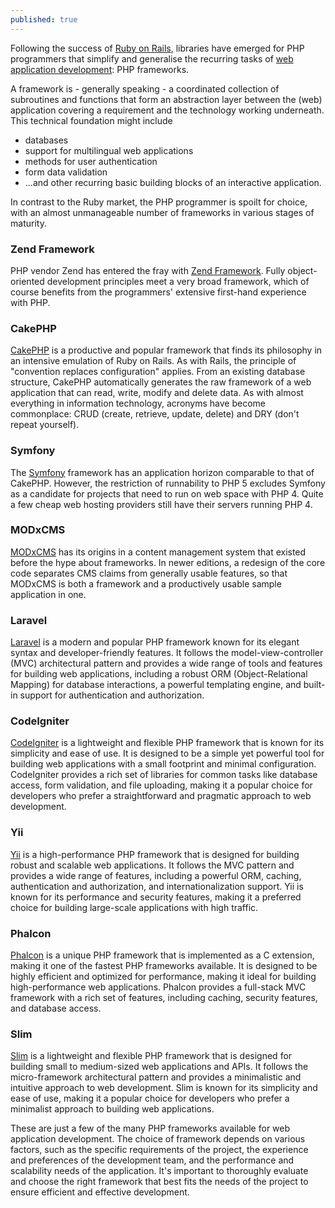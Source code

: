 ```yaml
---
published: true
---
```

Following the success of [Ruby on Rails](https://rubyonrails.org/), libraries have emerged for PHP programmers that simplify and generalise the recurring tasks of [web application development](https://wetzlmayr.at/programmierer/): PHP frameworks.

A framework is - generally speaking - a coordinated collection of subroutines and functions that form an abstraction layer between the (web) application covering a requirement and the technology working underneath. This technical foundation might include 
- databases
- support for multilingual web applications
- methods for user authentication
- form data validation
- ...and other recurring basic building blocks of an interactive application.

In contrast to the Ruby market, the PHP programmer is spoilt for choice, with an almost unmanageable number of frameworks in various stages of maturity.

### Zend Framework

PHP vendor Zend has entered the fray with [Zend Framework](https://framework.zend.com/). Fully object-oriented development principles meet a very broad framework, which of course benefits from the programmers' extensive first-hand experience with PHP.

### CakePHP

[CakePHP](https://cakephp.org/) is a productive and popular framework that finds its philosophy in an intensive emulation of Ruby on Rails. As with Rails, the principle of "convention replaces configuration" applies. From an existing database structure, CakePHP automatically generates the raw framework of a web application that can read, write, modify and delete data. As with almost everything in information technology, acronyms have become commonplace: CRUD (create, retrieve, update, delete) and DRY (don't repeat yourself).

### Symfony

The [Symfony](https://symfony.com/) framework has an application horizon comparable to that of CakePHP. However, the restriction of runnability to PHP 5 excludes Symfony as a candidate for projects that need to run on web space with PHP 4. Quite a few cheap web hosting providers still have their servers running PHP 4.

### MODxCMS

[MODxCMS](https://modx.com/) has its origins in a content management system that existed before the hype about frameworks. In newer editions, a redesign of the core code separates CMS claims from generally usable features, so that MODxCMS is both a framework and a productively usable sample application in one.

### Laravel

[Laravel](https://laravel.com/) is a modern and popular PHP framework known for its elegant syntax and developer-friendly features. It follows the model-view-controller (MVC) architectural pattern and provides a wide range of tools and features for building web applications, including a robust ORM (Object-Relational Mapping) for database interactions, a powerful templating engine, and built-in support for authentication and authorization.

### CodeIgniter

[CodeIgniter](https://codeigniter.com/) is a lightweight and flexible PHP framework that is known for its simplicity and ease of use. It is designed to be a simple yet powerful tool for building web applications with a small footprint and minimal configuration. CodeIgniter provides a rich set of libraries for common tasks like database access, form validation, and file uploading, making it a popular choice for developers who prefer a straightforward and pragmatic approach to web development.

### Yii

[Yii](https://www.yiiframework.com/) is a high-performance PHP framework that is designed for building robust and scalable web applications. It follows the MVC pattern and provides a wide range of features, including a powerful ORM, caching, authentication and authorization, and internationalization support. Yii is known for its performance and security features, making it a preferred choice for building large-scale applications with high traffic.

### Phalcon

[Phalcon](https://phalcon.io/) is a unique PHP framework that is implemented as a C extension, making it one of the fastest PHP frameworks available. It is designed to be highly efficient and optimized for performance, making it ideal for building high-performance web applications. Phalcon provides a full-stack MVC framework with a rich set of features, including caching, security features, and database access.

### Slim

[Slim](https://www.slimframework.com/) is a lightweight and flexible PHP framework that is designed for building small to medium-sized web applications and APIs. It follows the micro-framework architectural pattern and provides a minimalistic and intuitive approach to web development. Slim is known for its simplicity and ease of use, making it a popular choice for developers who prefer a minimalist approach to building web applications.

These are just a few of the many PHP frameworks available for web application development. The choice of framework depends on various factors, such as the specific requirements of the project, the experience and preferences of the development team, and the performance and scalability needs of the application. It's important to thoroughly evaluate and choose the right framework that best fits the needs of the project to ensure efficient and effective development.
